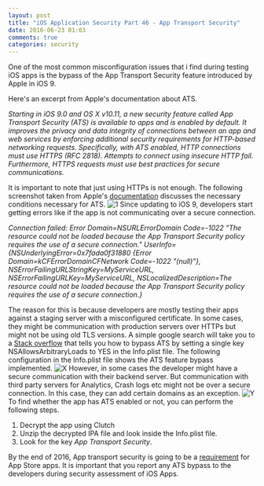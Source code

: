 ```yaml
---
layout: post
title: "iOS Application Security Part 46 - App Transport Security"
date: 2016-06-23 01:03
comments: true
categories: security
---
```


One of the most common misconfiguration issues that i find during testing iOS apps is the bypass of the App Transport Security feature introduced by Apple in iOS 9. 

Here's an excerpt from Apple's documentation about ATS. 

_Starting in iOS 9.0 and OS X v10.11, a new security feature called App Transport Security (ATS) is available to apps and is enabled by default. It improves the privacy and data integrity of connections between an app and web services by enforcing additional security requirements for HTTP-based networking requests. Specifically, with ATS enabled, HTTP connections must use HTTPS (RFC 2818). Attempts to connect using insecure HTTP fail. Furthermore, HTTPS requests must use best practices for secure communications._ 

<!--more-->

It is important to note that just using HTTPs is not enough. The following screenshot taken from Apple's [documentation](https://developer.apple.com/library/ios/documentation/General/Reference/InfoPlistKeyReference/Articles/CocoaKeys.html#//apple_ref/doc/uid/TP40009251-SW33) discusses the necessary conditions necessary for ATS. ![1]({{site.baseurl}}/images/posts/ios46/1.png) Since updating to iOS 9, developers start getting errors like if the app is not communicating over a secure connection. 

_Connection failed: Error Domain=NSURLErrorDomain Code=-1022 "The resource could not be loaded because the App Transport Security policy requires the use of a secure connection." UserInfo={NSUnderlyingError=0x7fada0f31880 {Error Domain=kCFErrorDomainCFNetwork Code=-1022 "(null)"}, NSErrorFailingURLStringKey=MyServiceURL, NSErrorFailingURLKey=MyServiceURL, NSLocalizedDescription=The resource could not be loaded because the App Transport Security policy requires the use of a secure connection.}_ 

The reason for this is because developers are mostly testing their apps against a staging server with a misconfigured certificate. In some cases, they might be communication with production servers over HTTPs but might not be using old TLS versions. A simple google search will take you to a [Stack overflow](http://stackoverflow.com/questions/32631184/the-resource-could-not-be-loaded-because-the-app-transport-security-policy-requi) that tells you how to bypass ATS by setting a single key NSAllowsArbitraryLoads to YES in the Info.plist file. The following configuration in the Info.plist file shows the ATS feature bypass implemented. ![X]({{site.baseurl}}/images/posts/ios46/x.png) However, in some cases the developer might have a secure communication with their backend server. But communication with third party servers for Analytics, Crash logs etc might not be over a secure connection. In this case, they can add certain domains as an exception. ![Y]({{site.baseurl}}/images/posts/ios46/y.png) To find whether the app has ATS enabled or not, you can perform the following steps.

1.  Decrypt the app using Clutch
2.  Unzip the decrypted IPA file and look inside the Info.plist file.
3.  Look for the key _App Transport Security_.

By the end of 2016, App transport security is going to be a [requirement](https://techcrunch.com/2016/06/14/apple-will-require-https-connections-for-ios-apps-by-the-end-of-2016/) for App Store apps. It is important that you report any ATS bypass to the developers during security assessment of iOS Apps.





